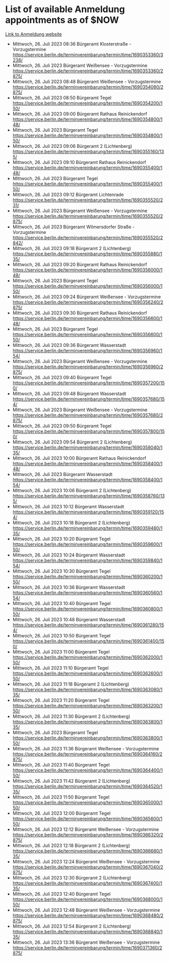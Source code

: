 # List of available Anmeldung appointments as of $NOW
[Link to Anmeldung website](https://service.berlin.de/terminvereinbarung/termin/tag.php?termin=1&anliegen[]=120686&dienstleisterlist=122210,122217,327316,122219,327312,122227,327314,122231,327346,122243,327348,122254,122252,329742,122260,329745,122262,329748,122271,327278,122273,327274,122277,327276,330436,122280,327294,122282,327290,122284,327292,122291,327270,122285,327266,122286,327264,122296,327268,150230,329760,122297,327286,122294,327284,122312,329763,122314,329775,122304,327330,122311,327334,122309,327332,317869,122281,327352,122279,329772,122283,122276,327324,122274,327326,122267,329766,122246,327318,122251,327320,122257,327322,122208,327298,122226,327300&herkunft=http%3A%2F%2Fservice.berlin.de%2Fdienstleistung%2F120686%2F)
- Mittwoch, 26. Juli 2023 08:36 Bürgeramt Klosterstraße - Vorzugstermine https://service.berlin.de/terminvereinbarung/termin/time/1690353360/3238/
- Mittwoch, 26. Juli 2023  Bürgeramt Weißensee - Vorzugstermine https://service.berlin.de/terminvereinbarung/termin/time/1690353360/2875/
- Mittwoch, 26. Juli 2023 08:48 Bürgeramt Weißensee - Vorzugstermine https://service.berlin.de/terminvereinbarung/termin/time/1690354080/2875/
- Mittwoch, 26. Juli 2023 08:50 Bürgeramt Tegel https://service.berlin.de/terminvereinbarung/termin/time/1690354200/150/
- Mittwoch, 26. Juli 2023 09:00 Bürgeramt Rathaus Reinickendorf https://service.berlin.de/terminvereinbarung/termin/time/1690354800/148/
- Mittwoch, 26. Juli 2023  Bürgeramt Tegel https://service.berlin.de/terminvereinbarung/termin/time/1690354800/150/
- Mittwoch, 26. Juli 2023 09:06 Bürgeramt 2 (Lichtenberg) https://service.berlin.de/terminvereinbarung/termin/time/1690355160/135/
- Mittwoch, 26. Juli 2023 09:10 Bürgeramt Rathaus Reinickendorf https://service.berlin.de/terminvereinbarung/termin/time/1690355400/148/
- Mittwoch, 26. Juli 2023  Bürgeramt Tegel https://service.berlin.de/terminvereinbarung/termin/time/1690355400/150/
- Mittwoch, 26. Juli 2023 09:12 Bürgeramt Lichtenrade https://service.berlin.de/terminvereinbarung/termin/time/1690355520/231/
- Mittwoch, 26. Juli 2023  Bürgeramt Weißensee - Vorzugstermine https://service.berlin.de/terminvereinbarung/termin/time/1690355520/2875/
- Mittwoch, 26. Juli 2023  Bürgeramt Wilmersdorfer Straße - Vorzugstermine https://service.berlin.de/terminvereinbarung/termin/time/1690355520/2842/
- Mittwoch, 26. Juli 2023 09:18 Bürgeramt 2 (Lichtenberg) https://service.berlin.de/terminvereinbarung/termin/time/1690355880/135/
- Mittwoch, 26. Juli 2023 09:20 Bürgeramt Rathaus Reinickendorf https://service.berlin.de/terminvereinbarung/termin/time/1690356000/148/
- Mittwoch, 26. Juli 2023  Bürgeramt Tegel https://service.berlin.de/terminvereinbarung/termin/time/1690356000/150/
- Mittwoch, 26. Juli 2023 09:24 Bürgeramt Weißensee - Vorzugstermine https://service.berlin.de/terminvereinbarung/termin/time/1690356240/2875/
- Mittwoch, 26. Juli 2023 09:30 Bürgeramt Rathaus Reinickendorf https://service.berlin.de/terminvereinbarung/termin/time/1690356600/148/
- Mittwoch, 26. Juli 2023  Bürgeramt Tegel https://service.berlin.de/terminvereinbarung/termin/time/1690356600/150/
- Mittwoch, 26. Juli 2023 09:36 Bürgeramt Wasserstadt https://service.berlin.de/terminvereinbarung/termin/time/1690356960/154/
- Mittwoch, 26. Juli 2023  Bürgeramt Weißensee - Vorzugstermine https://service.berlin.de/terminvereinbarung/termin/time/1690356960/2875/
- Mittwoch, 26. Juli 2023 09:40 Bürgeramt Tegel https://service.berlin.de/terminvereinbarung/termin/time/1690357200/150/
- Mittwoch, 26. Juli 2023 09:48 Bürgeramt Wasserstadt https://service.berlin.de/terminvereinbarung/termin/time/1690357680/154/
- Mittwoch, 26. Juli 2023  Bürgeramt Weißensee - Vorzugstermine https://service.berlin.de/terminvereinbarung/termin/time/1690357680/2875/
- Mittwoch, 26. Juli 2023 09:50 Bürgeramt Tegel https://service.berlin.de/terminvereinbarung/termin/time/1690357800/150/
- Mittwoch, 26. Juli 2023 09:54 Bürgeramt 2 (Lichtenberg) https://service.berlin.de/terminvereinbarung/termin/time/1690358040/135/
- Mittwoch, 26. Juli 2023 10:00 Bürgeramt Rathaus Reinickendorf https://service.berlin.de/terminvereinbarung/termin/time/1690358400/148/
- Mittwoch, 26. Juli 2023  Bürgeramt Wasserstadt https://service.berlin.de/terminvereinbarung/termin/time/1690358400/154/
- Mittwoch, 26. Juli 2023 10:06 Bürgeramt 2 (Lichtenberg) https://service.berlin.de/terminvereinbarung/termin/time/1690358760/135/
- Mittwoch, 26. Juli 2023 10:12 Bürgeramt Wasserstadt https://service.berlin.de/terminvereinbarung/termin/time/1690359120/154/
- Mittwoch, 26. Juli 2023 10:18 Bürgeramt 2 (Lichtenberg) https://service.berlin.de/terminvereinbarung/termin/time/1690359480/135/
- Mittwoch, 26. Juli 2023 10:20 Bürgeramt Tegel https://service.berlin.de/terminvereinbarung/termin/time/1690359600/150/
- Mittwoch, 26. Juli 2023 10:24 Bürgeramt Wasserstadt https://service.berlin.de/terminvereinbarung/termin/time/1690359840/154/
- Mittwoch, 26. Juli 2023 10:30 Bürgeramt Tegel https://service.berlin.de/terminvereinbarung/termin/time/1690360200/150/
- Mittwoch, 26. Juli 2023 10:36 Bürgeramt Wasserstadt https://service.berlin.de/terminvereinbarung/termin/time/1690360560/154/
- Mittwoch, 26. Juli 2023 10:40 Bürgeramt Tegel https://service.berlin.de/terminvereinbarung/termin/time/1690360800/150/
- Mittwoch, 26. Juli 2023 10:48 Bürgeramt Wasserstadt https://service.berlin.de/terminvereinbarung/termin/time/1690361280/154/
- Mittwoch, 26. Juli 2023 10:50 Bürgeramt Tegel https://service.berlin.de/terminvereinbarung/termin/time/1690361400/150/
- Mittwoch, 26. Juli 2023 11:00 Bürgeramt Tegel https://service.berlin.de/terminvereinbarung/termin/time/1690362000/150/
- Mittwoch, 26. Juli 2023 11:10 Bürgeramt Tegel https://service.berlin.de/terminvereinbarung/termin/time/1690362600/150/
- Mittwoch, 26. Juli 2023 11:18 Bürgeramt 2 (Lichtenberg) https://service.berlin.de/terminvereinbarung/termin/time/1690363080/135/
- Mittwoch, 26. Juli 2023 11:20 Bürgeramt Tegel https://service.berlin.de/terminvereinbarung/termin/time/1690363200/150/
- Mittwoch, 26. Juli 2023 11:30 Bürgeramt 2 (Lichtenberg) https://service.berlin.de/terminvereinbarung/termin/time/1690363800/135/
- Mittwoch, 26. Juli 2023  Bürgeramt Tegel https://service.berlin.de/terminvereinbarung/termin/time/1690363800/150/
- Mittwoch, 26. Juli 2023 11:36 Bürgeramt Weißensee - Vorzugstermine https://service.berlin.de/terminvereinbarung/termin/time/1690364160/2875/
- Mittwoch, 26. Juli 2023 11:40 Bürgeramt Tegel https://service.berlin.de/terminvereinbarung/termin/time/1690364400/150/
- Mittwoch, 26. Juli 2023 11:42 Bürgeramt 2 (Lichtenberg) https://service.berlin.de/terminvereinbarung/termin/time/1690364520/135/
- Mittwoch, 26. Juli 2023 11:50 Bürgeramt Tegel https://service.berlin.de/terminvereinbarung/termin/time/1690365000/150/
- Mittwoch, 26. Juli 2023 12:00 Bürgeramt Tegel https://service.berlin.de/terminvereinbarung/termin/time/1690365600/150/
- Mittwoch, 26. Juli 2023 12:12 Bürgeramt Weißensee - Vorzugstermine https://service.berlin.de/terminvereinbarung/termin/time/1690366320/2875/
- Mittwoch, 26. Juli 2023 12:18 Bürgeramt 2 (Lichtenberg) https://service.berlin.de/terminvereinbarung/termin/time/1690366680/135/
- Mittwoch, 26. Juli 2023 12:24 Bürgeramt Weißensee - Vorzugstermine https://service.berlin.de/terminvereinbarung/termin/time/1690367040/2875/
- Mittwoch, 26. Juli 2023 12:30 Bürgeramt 2 (Lichtenberg) https://service.berlin.de/terminvereinbarung/termin/time/1690367400/135/
- Mittwoch, 26. Juli 2023 12:40 Bürgeramt Tegel https://service.berlin.de/terminvereinbarung/termin/time/1690368000/150/
- Mittwoch, 26. Juli 2023 12:48 Bürgeramt Weißensee - Vorzugstermine https://service.berlin.de/terminvereinbarung/termin/time/1690368480/2875/
- Mittwoch, 26. Juli 2023 12:54 Bürgeramt 2 (Lichtenberg) https://service.berlin.de/terminvereinbarung/termin/time/1690368840/135/
- Mittwoch, 26. Juli 2023 13:36 Bürgeramt Weißensee - Vorzugstermine https://service.berlin.de/terminvereinbarung/termin/time/1690371360/2875/
